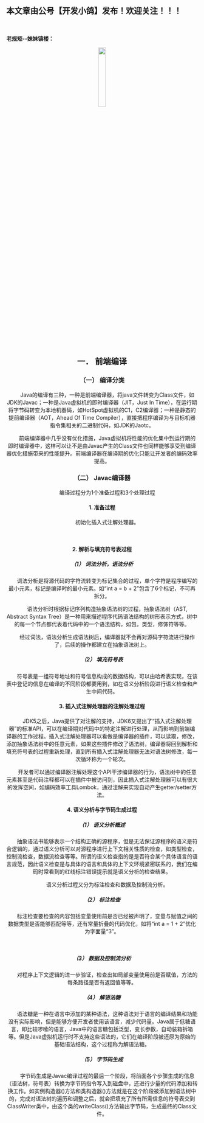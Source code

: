﻿## 本文章由公号【开发小鸽】发布！欢迎关注！！！
<br>

**老规矩--妹妹镇楼：**
<center>
<img src="https://img-blog.csdnimg.cn/20200721223424816.JPG"   width="20%">


## 一．	前端编译

### （一）	编译分类
&nbsp;  &nbsp;  &nbsp;  &nbsp;Java的编译有三种，一种是前端编译器，将java文件转变为Class文件，如JDK的Javac；一种是Java虚拟机的即时编译器（JIT，Just In Time），在运行期将字节码转变为本地机器码，如HotSpot虚拟机的C1，C2编译器；一种是静态的提前编译器（AOT，Ahead Of Time Compiler），直接把程序编译为与目标机器指令集相关的二进制代码，如JDK的Jaotc。

&nbsp;  &nbsp;  &nbsp;  &nbsp;前端编译器中几乎没有优化措施，Java虚拟机将性能的优化集中到运行期的即时编译器中，这样可以让不是由Javac产生的Class文件也同样能够享受到编译器优化措施带来的性能提升。前端编译器在编译期的优化只能让开发者的编码效率提高。
<br>


### （二）	Javac编译器

&nbsp;  &nbsp;  &nbsp;  &nbsp;编译过程分为1个准备过程和3个处理过程
<br>



#### 1.	准备过程

&nbsp;  &nbsp;  &nbsp;  &nbsp;初始化插入式注解处理器。

<br>


#### 2.	解析与填充符号表过程

##### （1）	词法分析，语法分析

&nbsp;  &nbsp;  &nbsp;  &nbsp;词法分析是将源代码的字符流转变为标记集合的过程，单个字符是程序编写的最小元素，标记是编译时的最小元素。如“int a = b + 2”包含了6个标记，不可再拆分。

&nbsp;  &nbsp;  &nbsp;  &nbsp;语法分析时根据标记序列构造抽象语法树的过程，抽象语法树（AST, Abstract Syntax Tree）是一种用来描述程序代码语法结构的树形表示方式，树中的每一个节点都代表着代码中的一个语法结构，如包，类型，修饰符等等。

&nbsp;  &nbsp;  &nbsp;  &nbsp;经过词法，语法分析生成语法树后，编译器就不会再对源码字符流进行操作了，后续的操作都建立在抽象语法树上。
<br>



##### （2）	填充符号表

&nbsp;  &nbsp;  &nbsp;  &nbsp;符号表是一组符号地址和符号信息构成的数据结构，可以由哈希表实现，在该表中登记的信息在编译的不同阶段都要用到，如在语义分析阶段进行语义检查和产生中间代码。
<br>



#### 3.	插入式注解处理器的注解处理过程
&nbsp;  &nbsp;  &nbsp;  &nbsp;JDK5之后，Java提供了对注解的支持，JDK6又提出了“插入式注解处理器”的标准API，可以在编译期对代码中的特定注解进行处理，从而影响到前端编译器的工作过程。插入式注解处理器可以看做是编译器的插件，可以读取，修改，添加抽象语法树中的任意元素，如果这些插件修改了语法树，编译器将回到解析和填充符号表的过程重新处理，直到所有插入式注解处理器无法对语法树修改，每一次循环称为一个轮次。

&nbsp;  &nbsp;  &nbsp;  &nbsp;开发者可以通过编译器注解处理这个API干涉编译器的行为，语法树中的任意元素甚至是代码注释都可以在插件中被访问到，因此插入式注解处理器可以有很大的发挥空间，如编码效率工具Lombok，通过注解来实现自动产生getter/setter方法。
<br>



#### 4.	语义分析与字节码生成过程

##### （1）	语义分析概述
&nbsp;  &nbsp;  &nbsp;  &nbsp;抽象语法书能够表示一个结构正确的源程序，但是无法保证源程序的语义是符合逻辑的，通过语义分析可以对源程序进行上下文相关性质的检查，如类型检查，控制流检查，数据流检查等等。所谓的语义检查指的是是否符合某个具体语言的语言规范，因此语义检查是与具体的语言和具体的上下文环境紧密联系的，我们在编码时常看到的红线标注错误提示就是语义分析的检查结果。

&nbsp;  &nbsp;  &nbsp;  &nbsp;语义分析过程又分为标注检查和数据及控制流分析。
<br>



##### （2）	标注检查

&nbsp;  &nbsp;  &nbsp;  &nbsp;标注检查要检查的内容包括变量使用前是否已经被声明了，变量与赋值之间的数据类型是否能够匹配等等，还有常量折叠的代码优化，如将“int a = 1 + 2”优化为字面量“3”。

<br>


##### （3）	数据及控制流分析

&nbsp;  &nbsp;  &nbsp;  &nbsp;对程序上下文逻辑的进一步验证，检查出如局部变量使用前是否赋值，方法的每条路径是否有返回值等等。
<br>



##### （4）	解语法糖

&nbsp;  &nbsp;  &nbsp;  &nbsp;语法糖是一种在语言中添加的某种语法，这种语法对于语言的编译结果和功能没有实际影响，但是能够方便开发者使用该语言，减少代码量。Java属于低糖语言，即比较啰嗦的语言，Java中的语言糖包括泛型，变长参数，自动装箱拆箱等。但是Java虚拟机运行时不支持这些语法的，它们在编译阶段被还原为原始的基础语法结构，这个过程称为解语法糖。
<br>



##### （5）	字节码生成
&nbsp;  &nbsp;  &nbsp;  &nbsp;字节码生成是Javac编译过程的最后一个阶段，将前面各个步骤生成的信息（语法树，符号表）转换为字节码指令写入到磁盘中，还进行少量的代码添加和转换工作。如实例构造器<init>()方法和类构造器<clinit>()方法就是在这个阶段被添加到语法树中的，完成对语法树的遍历和调整之后，就会把填充了所有所需信息的符号表交到ClassWriter类中，由这个类的writeClass()方法输出字节码，生成最终的Class文件。

